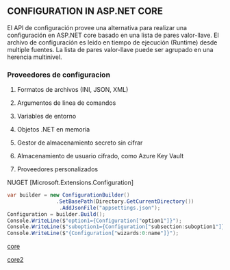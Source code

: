 ## CONFIGURATION IN ASP.NET CORE

El API de configuración provee una alternativa para realizar una configuración en ASP.NET core basado en una lista de pares valor-llave. El archivo de configuración es leido en tiempo de ejecución (Runtime) desde multiple fuentes. La lista de pares valor-llave puede ser agrupado en una herencia multinivel.

### Proveedores de configuracion

1. Formatos de archivos (INI, JSON, XML)

2. Argumentos de linea de comandos

3. Variables de entorno

4. Objetos .NET en memoria

5. Gestor de almacenamiento secreto sin cifrar

6. Almacenamiento de usuario cifrado, como Azure Key Vault

7. Proveedores personalizados

NUGET [Microsoft.Extensions.Configuration]

```c#
var builder = new ConfigurationBuilder()
    			.SetBasePath(Directory.GetCurrentDirectory())
            	 .AddJsonFile("appsettings.json");
Configuration = builder.Build();
Console.WriteLine($"option1={Configuration["option1"]}");
Console.WriteLine($"suboption1={Configuration["subsection:suboption1"]}");
Console.WriteLine($"{Configuration["wizards:0:name"]}");
```

[core](https://docs.microsoft.com/en-us/aspnet/core/fundamentals/logging/?view=aspnetcore-2.1&tabs=aspnetcore2x)

[core2](https://docs.microsoft.com/es-es/aspnet/core/fundamentals/configuration/index?tabs=basicconfiguration)







